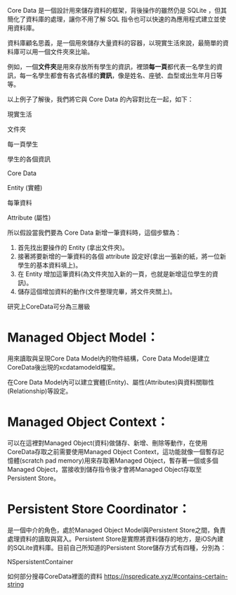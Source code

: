 Core Data 是一個設計用來儲存資料的框架，背後操作的雖然仍是 SQLite ，但其簡化了資料庫的處理，讓你不用了解 SQL 指令也可以快速的為應用程式建立並使用資料庫。

資料庫顧名思義，是一個用來儲存大量資料的容器，以現實生活來說，最簡單的資料庫可以用一個文件夾來比喻。

例如，一個**文件夾**是用來存放所有學生的資訊，裡頭**每一頁**都代表一名學生的資訊，每一名學生都會有各式各樣的**資訊**，像是姓名、座號、血型或出生年月日等等。

以上例子了解後，我們將它與 Core Data 的內容對比在一起，如下：

現實生活

文件夾

每一頁學生

學生的各個資訊

Core Data

Entity (實體)

每筆資料

Attribute (屬性)

所以假設當我們要為 Core Data 新增一筆資料時，這個步驟為：

1.  首先找出要操作的 Entity (拿出文件夾)。
2.  接著將要新增的一筆資料的各個 attribute 設定好(拿出一張新的紙，將一位新學生的基本資料填上)。
3.  在 Entity 增加這筆資料(為文件夾加入新的一頁，也就是新增這位學生的資訊)。
4.  儲存這個增加資料的動作(文件整理完畢，將文件夾關上)。


研究上CoreData可分為三層級
# Managed Object Model：
用來讀取與呈現Core Data Model內的物件結構，Core Data Model是建立CoreData後出現的xcdatamodeld檔案。

在Core Data Model內可以建立實體(Entity)、屬性(Attributes)與資料關聯性(Relationship)等設定。

# Managed Object Context：
可以在這裡對Managed Object(資料)做儲存、新增、刪除等動作，在使用CoreData存取之前需要使用Managed Object Context，這功能就像一個暫存記憶體(scratch pad memory)用來存取著Managed Object，暫存著一個或多個Managed Object，當接收到儲存指令後才會將Managed Object存取至Persistent Store。

# Persistent Store Coordinator：
是一個中介的角色，處於Managed Object Model與Persistent Store之間，負責處理資料的讀取與寫入。Persistent Store是實際將資料儲存的地方，是iOS內建的SQLite資料庫。目前自己所知道的Persistent Store儲存方式有四種，分別為：


NSpersistentContainer


如何部分搜尋CoreData裡面的資料
https://nspredicate.xyz/#contains-certain-string